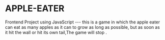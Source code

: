 # APPLE-EATER
Frontend Project using JavaScript --- this is a  game in which the apple eater can eat as many apples as it can to grow as long as possible, but as soon as it hit the wall or hit its own tail,The game will stop .
